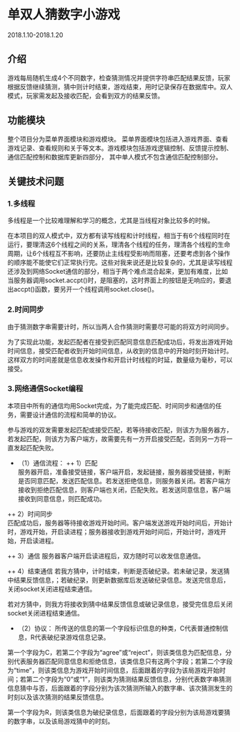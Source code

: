 # 单双人猜数字小游戏
2018.1.10-2018.1.20

## 介绍
游戏每局随机生成4个不同数字，检查猜测情况并提供字符串匹配结果反馈，玩家根据反馈继续猜测，猜中则计时结束，游戏结束，用时记录保存在数据库中。双人模式，玩家需发起及接收匹配，会看到双方的结果反馈。

## 功能模块
整个项目分为菜单界面模块和游戏模块。
菜单界面模块包括进入游戏界面、查看游戏记录、查看规则和关于等文本。游戏模块包括游戏逻辑控制、反馈提示控制、通信匹配控制和数据库更新四部分， 其中单人模式不包含通信匹配控制部分。

## 关键技术问题
### 1.多线程
多线程是一个比较难理解和学习的概念，尤其是当线程对象比较多的时候。

在本项目的双人模式中，双方都有读写线程和计时线程，相当于有6个线程同时在运行，要理清这6个线程之间的关系，理清各个线程的任务，理清各个线程的生命周期，让6个线程互不影响，还要防止主线程受影响而阻塞，还要考虑到各个操作的顺序能不能使它们正常执行完。这些对我来说还是比较复杂的，尤其是读写线程还涉及到网络Socket通信的部分，相当于两个难点混合起来，更加有难度，比如当服务器调用socket.accpt()时，是阻塞的，这时界面上的按钮是无响应的，要退出accpt()函数，要另开一个线程调用socket.close()。

### 2.时间同步
由于猜测数字串需要计时，所以当两人合作猜测时需要尽可能的将双方时间同步。

为了实现此功能，发起匹配者在接受到匹配同意信息匹配成功后，将发出游戏开始时间信息，接受匹配者收到开始时间信息，从收到的信息中的开始时刻开始计时。这样双方的时间差就是信息收发操作和开启计时线程的时延，数量级为毫秒，可以接受。

### 3.网络通信Socket编程
本项目中所有的通信均用Socket完成，为了能完成匹配、时间同步和通信的任务，需要设计通信的流程和简单的协议。

参与游戏的双发需要发起匹配或接受匹配，若等待接收匹配，则该方为服务器方，若发起匹配，则该方为客户端方，故需要先有一方开启接受匹配，否则另一方将一直发起匹配失败。

+ （1）通信流程：
++ 1）匹配  
服务器开启，准备接受链接，客户端开启，发起链接，服务器接受链接，判断是否同意匹配，发送匹配信息。若发送拒绝信息，则服务器关闭。若客户端方接收到拒绝匹配信息，则客户端也关闭，匹配失败。若发送同意信息，客户端接收到同意信息，则匹配成功。

++ 2）时间同步  
匹配成功后，服务器等待接收游戏开始时间。客户端发送游戏开始时间后，开始计时，游戏开始，开启读进程；服务器接收到游戏开始时间后，开始计时，游戏开始，开启读进程。

++ 3）通信
服务器客户端开启读进程后，双方随时可以收发信息通信。

++ 4）结束通信
若我方猜中，计时结束，判断是否破纪录。若未破记录，发送猜中结果反馈信息，；若破纪录，则更新数据库后发送破纪录信息。发送完信息后，关闭socket关闭进程结束通信。

若对方猜中，则我方将接收到猜中结果反馈信息或破记录信息，接受完信息后关闭socket关闭进程结束通信。
+ （2）协议：
所传送的信息的第一个字段标识信息的种类，C代表普通控制信息，R代表破纪录游戏信息记录。

第一个字段为C，若第二个字段为“agree”或“reject”，则该类信息为匹配信息，分别代表服务器匹配同意信息和拒绝信息，该类信息只有这两个字段；若第二个字段为“time”，则该类信息为游戏开始时间信息，后面跟着的字段为该局游戏开始时间；若第二个字段为“0”或“1”，则该类为猜测结果反馈信息，分别代表数字串猜测信息猜中与否，后面跟着的字段分别为该次猜测所输入的数字串、该次猜测发生的时刻以及该次猜测的结果反馈信息。

第一个字段为R，则该类信息为破纪录信息，后面跟着的字段分别为该局游戏要猜的数字串，以及该局游戏猜中的时刻。
